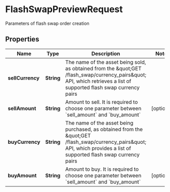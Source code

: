
# FlashSwapPreviewRequest

Parameters of flash swap order creation

## Properties

Name | Type | Description | Notes
------------ | ------------- | ------------- | -------------
**sellCurrency** | **String** | The name of the asset being sold, as obtained from the \&quot;GET /flash_swap/currency_pairs\&quot; API, which retrieves a list of supported flash swap currency pairs | 
**sellAmount** | **String** | Amount to sell. It is required to choose one parameter between &#x60;sell_amount&#x60; and &#x60;buy_amount&#x60; |  [optional]
**buyCurrency** | **String** | The name of the asset being purchased, as obtained from the \&quot;GET /flash_swap/currency_pairs\&quot; API, which provides a list of supported flash swap currency pairs | 
**buyAmount** | **String** | Amount to buy. It is required to choose one parameter between &#x60;sell_amount&#x60; and &#x60;buy_amount&#x60; |  [optional]

